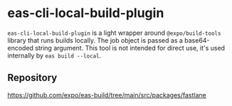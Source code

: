 # eas-cli-local-build-plugin

`eas-cli-local-build-plugin` is a light wrapper around `@expo/build-tools` library that runs builds locally. The job object is passed as a base64-encoded string argument. This tool is not intended for direct use, it's used internally by `eas build --local`.

## Repository

https://github.com/expo/eas-build/tree/main/src/packages/fastlane
